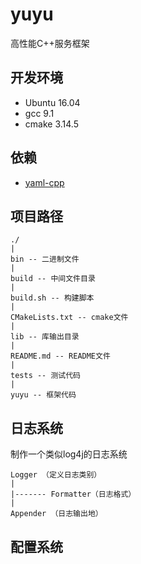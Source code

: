 # yuyu
高性能C++服务框架

## 开发环境
- Ubuntu 16.04
- gcc 9.1
- cmake 3.14.5
## 依赖
- [yaml-cpp](https://github.com/jbeder/yaml-cpp) 
## 项目路径
```
./
|
bin -- 二进制文件 
|
build -- 中间文件目录
|
build.sh -- 构建脚本
|
CMakeLists.txt -- cmake文件
|
lib -- 库输出目录
|
README.md -- README文件
|
tests -- 测试代码
|
yuyu -- 框架代码
```
## 日志系统
制作一个类似log4j的日志系统
```
Logger （定义日志类别）
|
|------- Formatter（日志格式） 
|
Appender （日志输出地）
```
## 配置系统

